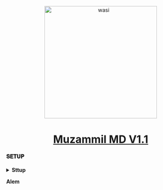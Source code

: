 <p align="center">  
  <a href="https://whatsapp.com/channel/0029VajzERVFy72FxXdllv2y<p align="center">  
  <a href="https://whatsapp.com/channel/0029VajzERVFy72FxXdllv2y">
    <img alt="wasi" height="300" src="https://telegra.ph/file/7403e60044553516c0306.jpg">
    <h1 align="center">Muzammil MD V1.1</h1>
  </a>
</p>

#### 𝐒𝐄𝐓𝐔𝐏

<b><details><summary>Sttup</summary><br>

1.𝗙𝗼𝗿𝗸 𝗧𝗵𝗶𝘀 𝗥𝗲𝗽𝗼
   
<a href='https://github.com/itxmemuzammil/Muzammil-MD/fork' target="_blank"><img alt='Fork repo' src='https://img.shields.io/badge/Fork Repo-100000?style=for-the-badge&logo=scan&logoColor=white&labelColor=black&color=red'/></a>

<a href='https://wa.link/3fyho7' target="_blank"><img alt='For Help' src='https://img.shields.io/badge/For_Help-100000?style=for-the-badge&logo=scan&logoColor=white&labelColor=black&color=green'/></a>

2.𝗚𝗲𝘁 𝗦𝗲𝘀𝘀𝗶𝗼𝗻

 1. How TO Get Session ID- [Click here](https://github.com/itxmemuzammil/Muzammil-MD/fork)

<a href='https://github.com/itxmemuzammil/Muzammil-MD/fork' target="_blank"><img alt='Pair Coad' src='https://img.shields.io/badge/Session_id-100000?style=for-the-badge&logo=scan&logoColor=white&labelColor=black&color=red'/></a>

<a href='https://github.com/itxmemuzammil/Muzammil-MD/fork' target="_blank"><img alt='QR Coad' src='https://img.shields.io/badge/Pair_Coad-100000?style=for-the-badge&logo=scan&logoColor=white&labelColor=black&color=red'/></a>

<a href='https://wa.link/rly9hl' target="_blank"><img alt='For Help' src='https://img.shields.io/badge/For_Help-100000?style=for-the-badge&logo=scan&logoColor=white&labelColor=black&color=green'/></a>

2.𝗗𝗲𝗽𝗼𝗹𝘆𝗺𝗲𝗻𝘁 𝗦𝗲𝗰𝘁𝗶𝗼𝗻

</details>

Alem

